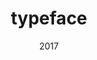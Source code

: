 ---
link: 'https://sm-ll.bandcamp.com/album/default-0009-02'
title: typeface
artist: typeface
format: default
cat_prefix: def
number: 0009-02
edition: digital
limited: unlimited
date: "2017"
---